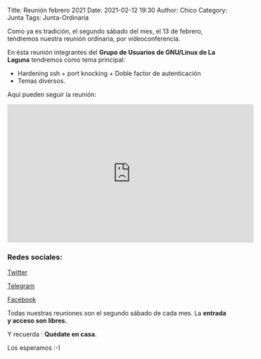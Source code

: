 Title: Reunión febrero 2021
Date: 2021-02-12 19:30
Author: Chico
Category: Junta
Tags: Junta-Ordinaria

Como ya es tradición, el segundo sábado del mes, el 13 de febrero, tendremos nuestra reunión ordinaria, por videoconferencia.

En ésta reunión integrantes del __Grupo de Usuarios de GNU/Linux de La Laguna__ tendremos como tema principal:

* Hardening ssh + port knocking + Doble factor de autenticación
* Temas diversos.

Aquí pueden seguir la reunión:

<iframe width="560" height="315" src="https://www.youtube.com/embed/l_O-pxC8OcI" frameborder="0" allow="accelerometer; autoplay; clipboard-write; encrypted-media; gyroscope; picture-in-picture" allowfullscreen></iframe>

### Redes sociales:

[Twitter](https://twitter.com/gulagmexico)

[Telegram](https://t.me/joinchat/AhKXM0m4OTrdeN2x2yz1VQ)

[Facebook](https://www.facebook.com/groups/282427405174957/)

Todas nuestras reuniones son el segundo sábado de cada mes. La __entrada y acceso son libres.__

Y recuerda :  __Quédate en casa__.

Los esperamos :-)
